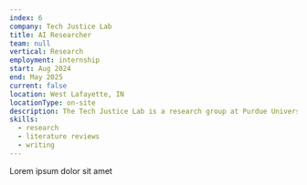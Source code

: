 ```yaml
---
index: 6
company: Tech Justice Lab
title: AI Researcher
team: null
vertical: Research
employment: internship
start: Aug 2024
end: May 2025
current: false
location: West Lafayette, IN
locationType: on-site
description: The Tech Justice Lab is a research group at Purdue University that studies the social implications of technology. I conducted research on agent behaviors that complement, foster, and enhance human experiences.
skills:
  - research
  - literature reviews
  - writing
---
```


Lorem ipsum dolor sit amet
